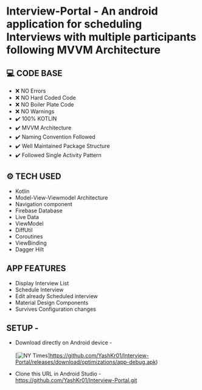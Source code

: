 # Interview-Portal - An android application for scheduling Interviews with multiple participants following MVVM Architecture

## :computer: CODE BASE

- :x: NO Errors
- :x: NO Hard Coded Code
- :x: NO Boiler Plate Code
- :x: NO Warnings
- :heavy_check_mark: 100% KOTLIN
- :heavy_check_mark: MVVM Architecture 
- :heavy_check_mark: Naming Convention Followed
- :heavy_check_mark: Well Maintained Package Structure
- :heavy_check_mark: Followed Single Activity Pattern

## ⚙ TECH USED
- Kotlin
- Model-View-Viewmodel Architecture
- Navigation component
- Firebase Database
- Live Data
- ViewModel
- DiffUtil
- Coroutines
- ViewBinding
- Dagger Hilt

## APP FEATURES
- Display Interview List
- Schedule Interview
- Edit already Scheduled interview
- Material Design Components
- Survives Configuration changes

## SETUP - 
- Download directly on Android device - <br/> <br/>
[![NY Times](https://img.shields.io/badge/Interview_Portal🌈-APK-black.svg?style=for-the-badge&logo=android)]https://github.com/YashKr01/Interview-Portal/releases/download/optimizations/app-debug.apk)

- Clone this URL in Android Studio - https://github.com/YashKr01/Interview-Portal.git


